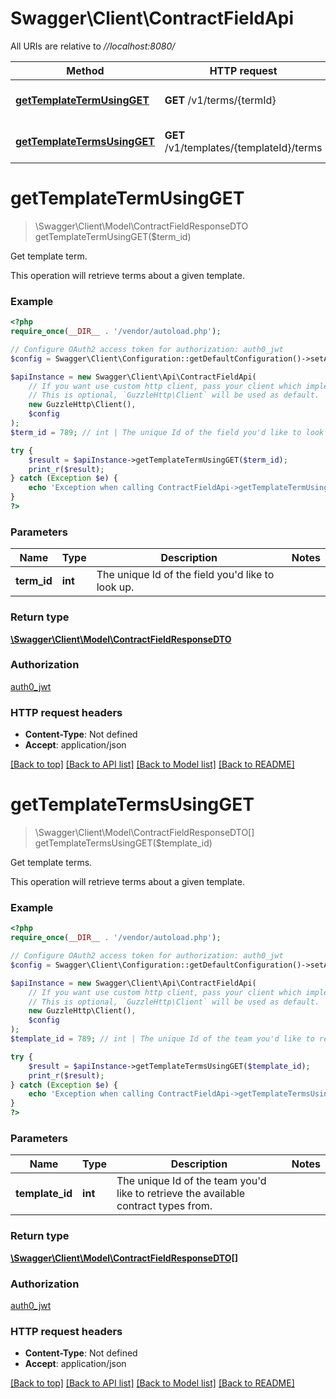 # Swagger\Client\ContractFieldApi

All URIs are relative to *//localhost:8080/*

Method | HTTP request | Description
------------- | ------------- | -------------
[**getTemplateTermUsingGET**](ContractFieldApi.md#gettemplatetermusingget) | **GET** /v1/terms/{termId} | Get template term.
[**getTemplateTermsUsingGET**](ContractFieldApi.md#gettemplatetermsusingget) | **GET** /v1/templates/{templateId}/terms | Get template terms.

# **getTemplateTermUsingGET**
> \Swagger\Client\Model\ContractFieldResponseDTO getTemplateTermUsingGET($term_id)

Get template term.

This operation will retrieve terms about a given template.

### Example
```php
<?php
require_once(__DIR__ . '/vendor/autoload.php');

// Configure OAuth2 access token for authorization: auth0_jwt
$config = Swagger\Client\Configuration::getDefaultConfiguration()->setAccessToken('YOUR_ACCESS_TOKEN');

$apiInstance = new Swagger\Client\Api\ContractFieldApi(
    // If you want use custom http client, pass your client which implements `GuzzleHttp\ClientInterface`.
    // This is optional, `GuzzleHttp\Client` will be used as default.
    new GuzzleHttp\Client(),
    $config
);
$term_id = 789; // int | The unique Id of the field you'd like to look up.

try {
    $result = $apiInstance->getTemplateTermUsingGET($term_id);
    print_r($result);
} catch (Exception $e) {
    echo 'Exception when calling ContractFieldApi->getTemplateTermUsingGET: ', $e->getMessage(), PHP_EOL;
}
?>
```

### Parameters

Name | Type | Description  | Notes
------------- | ------------- | ------------- | -------------
 **term_id** | **int**| The unique Id of the field you&#x27;d like to look up. |

### Return type

[**\Swagger\Client\Model\ContractFieldResponseDTO**](../Model/ContractFieldResponseDTO.md)

### Authorization

[auth0_jwt](../../README.md#auth0_jwt)

### HTTP request headers

 - **Content-Type**: Not defined
 - **Accept**: application/json

[[Back to top]](#) [[Back to API list]](../../README.md#documentation-for-api-endpoints) [[Back to Model list]](../../README.md#documentation-for-models) [[Back to README]](../../README.md)

# **getTemplateTermsUsingGET**
> \Swagger\Client\Model\ContractFieldResponseDTO[] getTemplateTermsUsingGET($template_id)

Get template terms.

This operation will retrieve terms about a given template.

### Example
```php
<?php
require_once(__DIR__ . '/vendor/autoload.php');

// Configure OAuth2 access token for authorization: auth0_jwt
$config = Swagger\Client\Configuration::getDefaultConfiguration()->setAccessToken('YOUR_ACCESS_TOKEN');

$apiInstance = new Swagger\Client\Api\ContractFieldApi(
    // If you want use custom http client, pass your client which implements `GuzzleHttp\ClientInterface`.
    // This is optional, `GuzzleHttp\Client` will be used as default.
    new GuzzleHttp\Client(),
    $config
);
$template_id = 789; // int | The unique Id of the team you'd like to retrieve the available contract types from.

try {
    $result = $apiInstance->getTemplateTermsUsingGET($template_id);
    print_r($result);
} catch (Exception $e) {
    echo 'Exception when calling ContractFieldApi->getTemplateTermsUsingGET: ', $e->getMessage(), PHP_EOL;
}
?>
```

### Parameters

Name | Type | Description  | Notes
------------- | ------------- | ------------- | -------------
 **template_id** | **int**| The unique Id of the team you&#x27;d like to retrieve the available contract types from. |

### Return type

[**\Swagger\Client\Model\ContractFieldResponseDTO[]**](../Model/ContractFieldResponseDTO.md)

### Authorization

[auth0_jwt](../../README.md#auth0_jwt)

### HTTP request headers

 - **Content-Type**: Not defined
 - **Accept**: application/json

[[Back to top]](#) [[Back to API list]](../../README.md#documentation-for-api-endpoints) [[Back to Model list]](../../README.md#documentation-for-models) [[Back to README]](../../README.md)

